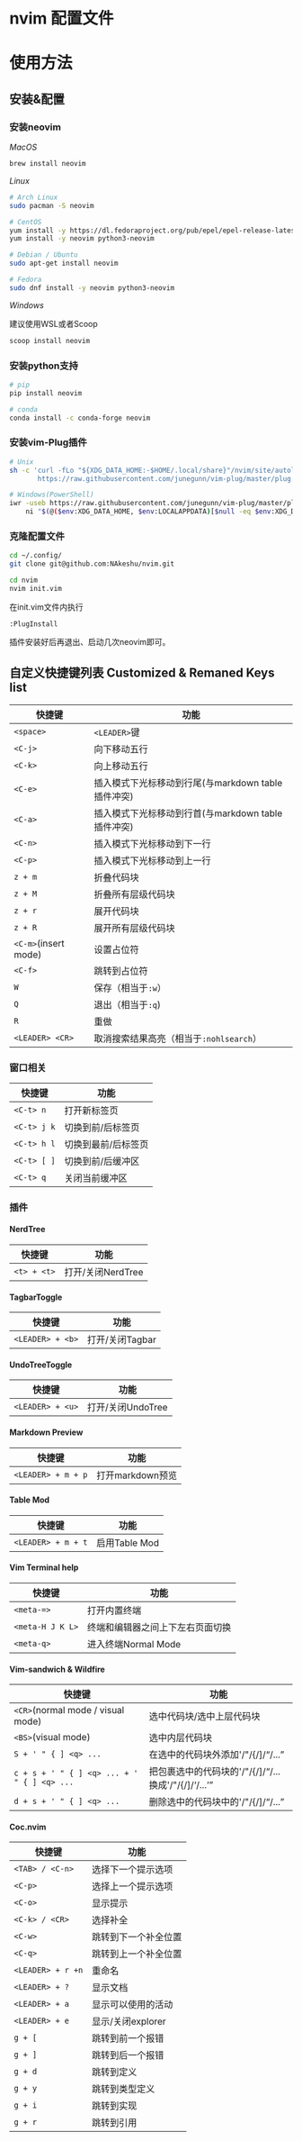 # nvim 配置文件

# 使用方法

## 安装&配置

### 安装neovim

*MacOS*

```bash
brew install neovim
```

*Linux*

```bash
# Arch Linux
sudo pacman -S neovim

# CentOS
yum install -y https://dl.fedoraproject.org/pub/epel/epel-release-latest-8.noarch.rpm
yum install -y neovim python3-neovim

# Debian / Ubuntu
sudo apt-get install neovim

# Fedora
sudo dnf install -y neovim python3-neovim
```

*Windows*

建议使用WSL或者Scoop

```bash
scoop install neovim
```

### 安装python支持

```bash
# pip
pip install neovim

# conda
conda install -c conda-forge neovim
```

### 安装vim-Plug插件

```bash
# Unix
sh -c 'curl -fLo "${XDG_DATA_HOME:-$HOME/.local/share}"/nvim/site/autoload/plug.vim --create-dirs \
       https://raw.githubusercontent.com/junegunn/vim-plug/master/plug.vim'

# Windows(PowerShell)
iwr -useb https://raw.githubusercontent.com/junegunn/vim-plug/master/plug.vim |`
    ni "$(@($env:XDG_DATA_HOME, $env:LOCALAPPDATA)[$null -eq $env:XDG_DATA_HOME])/nvim-data/site/autoload/plug.vim" -Force
```

### 克隆配置文件

```bash
cd ~/.config/
git clone git@github.com:NAkeshu/nvim.git

cd nvim
nvim init.vim
```

在init.vim文件内执行

```vimscript
:PlugInstall
```

插件安装好后再退出、启动几次neovim即可。

## 自定义快捷键列表 Customized & Remaned Keys list

| 快捷键               | 功能                                               |
|----------------------|----------------------------------------------------|
| `<space>`            | `<LEADER>`键                                       |
| `<C-j>`              | 向下移动五行                                       |
| `<C-k>`              | 向上移动五行                                       |
| `<C-e>`              | 插入模式下光标移动到行尾(与markdown table插件冲突) |
| `<C-a>`              | 插入模式下光标移动到行首(与markdown table插件冲突) |
| `<C-n>`              | 插入模式下光标移动到下一行                         |
| `<C-p>`              | 插入模式下光标移动到上一行                         |
| `z + m`              | 折叠代码块                                         |
| `z + M`              | 折叠所有层级代码块                                 |
| `z + r`              | 展开代码块                                         |
| `z + R`              | 展开所有层级代码块                                 |
| `<C-m>`(insert mode) | 设置占位符                                         |
| `<C-f>`              | 跳转到占位符                                       |
| `W`                  | 保存（相当于`:w`）                                 |
| `Q`                  | 退出（相当于`:q`)                                  |
| `R`                  | 重做                                               |
| `<LEADER> <CR>`      | 取消搜索结果高亮（相当于`:nohlsearch`）            |

### 窗口相关

| 快捷键               | 功能                    |
|----------------------|-------------------------|
| `<C-t> n`      | 打开新标签页            |
| `<C-t> j k`        | 切换到前/后标签页       |
| `<C-t> h l`        | 切换到最前/后标签页     |
| `<C-t> [ ]`        | 切换到前/后缓冲区       |
| `<C-t> q`          | 关闭当前缓冲区          |

### 插件

#### NerdTree

| 快捷键      | 功能              |
|-------------|-------------------|
| `<t> + <t>` | 打开/关闭NerdTree |

#### TagbarToggle

| 快捷键           | 功能            |
|------------------|-----------------|
| `<LEADER> + <b>` | 打开/关闭Tagbar |


#### UndoTreeToggle

| 快捷键           | 功能              |
|------------------|-------------------|
| `<LEADER> + <u>` | 打开/关闭UndoTree |

#### Markdown Preview

| 快捷键             | 功能             |
|--------------------|------------------|
| `<LEADER> + m + p` | 打开markdown预览 |

#### Table Mod

| 快捷键             | 功能          |
|--------------------|---------------|
| `<LEADER> + m + t` | 启用Table Mod |

#### Vim Terminal help

| 快捷键           | 功能                             |
|------------------|----------------------------------|
| `<meta-=>`       | 打开内置终端                     |
| `<meta-H J K L>` | 终端和编辑器之间上下左右页面切换 |
| `<meta-q>`       | 进入终端Normal Mode              |

#### Vim-sandwich & Wildfire

| 快捷键                                      | 功能                                                            |
|---------------------------------------------|-----------------------------------------------------------------|
| `<CR>`(normal mode / visual mode)           | 选中代码块/选中上层代码块                                       |
| `<BS>`(visual mode)                         | 选中内层代码块                                                  |
| `S + ' " { ] <q> ...`                       | 在选中的代码块外添加'\/"\/{\/]\/<q>\/...                        |
| `c + s + ' " { ] <q> ... + ' " { ] <q> ...` | 把包裹选中的代码块的'\/"\/{\/]\/<q>\/...换成'\/"/{\/]\/<q>\/... |
| `d + s + ' " { ] <q> ...`                   | 删除选中的代码块中的'\/"\/{\/]\/<q>\/...                        |

#### Coc.nvim

| 快捷键            | 功能                 |
|-------------------|----------------------|
| `<TAB> / <C-n>`   | 选择下一个提示选项   |
| `<C-p>`           | 选择上一个提示选项   |
| `<C-o>`           | 显示提示             |
| `<C-k> / <CR>`    | 选择补全             |
| `<C-w>`           | 跳转到下一个补全位置 |
| `<C-q>`           | 跳转到上一个补全位置 |
| `<LEADER> + r +n` | 重命名               |
| `<LEADER> + ?`    | 显示文档             |
| `<LEADER> + a`    | 显示可以使用的活动   |
| `<LEADER> + e`    | 显示/关闭explorer    |
| `g + [`           | 跳转到前一个报错     |
| `g + ]`           | 跳转到后一个报错     |
| `g + d`           | 跳转到定义           |
| `g + y`           | 跳转到类型定义       |
| `g + i`           | 跳转到实现           |
| `g + r`           | 跳转到引用           |

